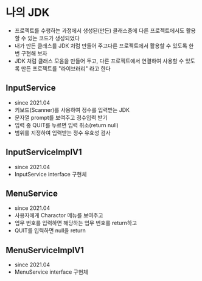 # 나의 JDK
* 프로젝트를 수행하는 과정에서 생성된(만든) 클래스중에
	다른 프로젝트에서도 활용할 수 있는 코드가 생성되었다
* 내가 만든 클래스를 JDK 처럼 만들어 주고다른 프로젝트에서
	활용할 수 있도록 한 번 구현해 보자
* JDK 처럼 클래스 모음을 만들어 두고, 다른 프로젝트에서
	연결하여 사용할 수 있도록 만든 프로젝트를 "라이브러리" 라고 한다
	
## InputService
* since 2021.04
* 키보드(Scanner)를 사용하여 정수를 입력받는 JDK
* 문자열 prompt를 보여주고 정수입력 받기
* 입력 중 QUIT를 누르면 입력 취소(return null)
* 범위를 지정하여 입력받는 정수 유효성 검사

## InputServiceImplV1
* since 2021.04
* InputService interface 구현체

## MenuService
* since 2021.04
* 사용자에게 Charactor 메뉴를 보여주고
* 업무 번호를 입력하면 해당하는 업무 번호를 return하고
* QUIT를 입력하면 null을 return

## MenuServiceImplV1
* since 2021.04
* MenuService interface 구현체